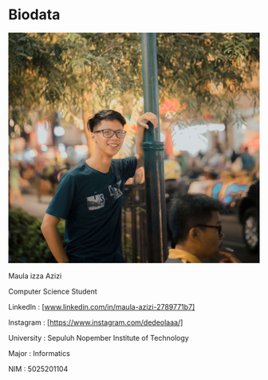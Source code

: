 # Biodata

[![N|Solid](_DSC5996.2.jpg)](_DSC5996.2.jpg)

  Maula izza Azizi 
  
  Computer Science Student
  
  Linkedln : [www.linkedin.com/in/maula-azizi-2789771b7]
  
  Instagram : [https://www.instagram.com/dedeolaaa/]
  
  University : Sepuluh Nopember Institute of Technology 
  
  Major : Informatics 
  
  NIM : 5025201104 
  
  
